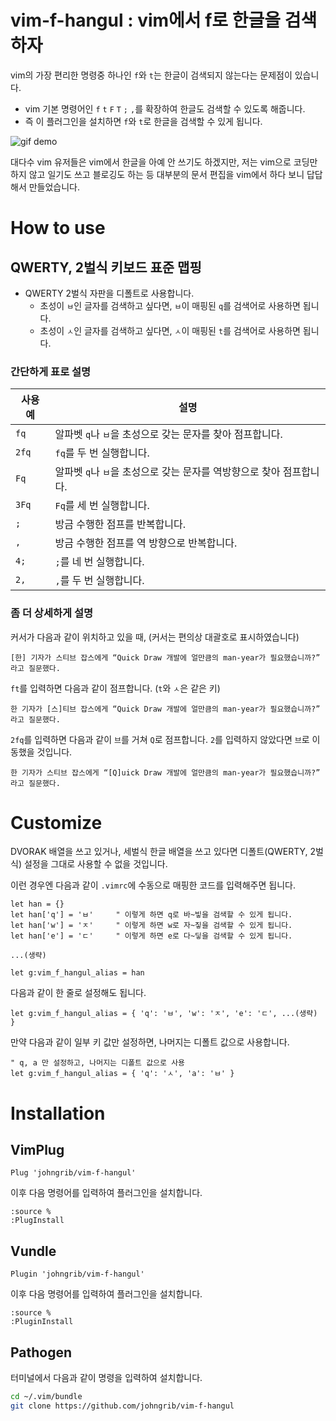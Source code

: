 # vim-f-hangul : vim에서 f로 한글을 검색하자

vim의 가장 편리한 명령중 하나인 `f`와 `t`는 한글이 검색되지 않는다는 문제점이 있습니다.

* vim 기본 명령어인 `f` `t` `F` `T` `;` `,`를 확장하여 한글도 검색할 수 있도록 해줍니다.
* 즉 이 플러그인을 설치하면 `f`와 `t`로 한글을 검색할 수 있게 됩니다.

![gif demo](https://user-images.githubusercontent.com/1855714/37564249-165161d4-2ad5-11e8-9b20-cc70d0df45a1.gif)

대다수 vim 유저들은 vim에서 한글을 아예 안 쓰기도 하겠지만,
저는 vim으로 코딩만 하지 않고 일기도 쓰고 블로깅도 하는 등 대부분의 문서 편집을 vim에서 하다 보니 답답해서 만들었습니다.



# How to use

## QWERTY, 2벌식 키보드 표준 맵핑

* QWERTY 2벌식 자판을 디폴트로 사용합니다.
    * 초성이 `ㅂ`인 글자를 검색하고 싶다면, `ㅂ`이 매핑된 `q`를 검색어로 사용하면 됩니다.
    * 초성이 `ㅅ`인 글자를 검색하고 싶다면, `ㅅ`이 매핑된 `t`를 검색어로 사용하면 됩니다.

### 간단하게 표로 설명

| 사용 예 | 설명                                                                 |
|---------|----------------------------------------------------------------------|
| `fq`    | 알파벳 `q`나 `ㅂ`을 초성으로 갖는 문자를 찾아 점프합니다.            |
| `2fq`   | `fq`를 두 번 실행합니다.                                             |
| `Fq`    | 알파벳 `q`나 `ㅂ`을 초성으로 갖는 문자를 역방향으로 찾아 점프합니다. |
| `3Fq`   | `Fq`를 세 번 실행합니다.                                             |
| `;`     | 방금 수행한 점프를 반복합니다.                                       |
| `,`     | 방금 수행한 점프를 역 방향으로 반복합니다.                           |
| `4;`    | `;`를 네 번 실행합니다.                                              |
| `2,`    | `,`를 두 번 실행합니다.                                              |

### 좀 더 상세하게 설명

커서가 다음과 같이 위치하고 있을 때, (커서는 편의상 대괄호로 표시하였습니다)

```
[한] 기자가 스티브 잡스에게 “Quick Draw 개발에 얼만큼의 man-year가 필요했습니까?” 라고 질문했다.
```

`ft`를 입력하면 다음과 같이 점프합니다. (`t`와 `ㅅ`은 같은 키)

```
한 기자가 [스]티브 잡스에게 “Quick Draw 개발에 얼만큼의 man-year가 필요했습니까?” 라고 질문했다.
```

`2fq`를 입력하면 다음과 같이 `브`를 거쳐 `Q`로 점프합니다.
`2`를 입력하지 않았다면 `브`로 이동했을 것입니다.

```
한 기자가 스티브 잡스에게 “[Q]uick Draw 개발에 얼만큼의 man-year가 필요했습니까?” 라고 질문했다.
```

# Customize

DVORAK 배열을 쓰고 있거나, 세벌식 한글 배열을 쓰고 있다면 디폴트(QWERTY, 2벌식) 설정을 그대로 사용할 수 없을 것입니다.

이런 경우엔 다음과 같이 `.vimrc`에 수동으로 매핑한 코드를 입력해주면 됩니다.

```viml
let han = {}
let han['q'] = 'ㅂ'     " 이렇게 하면 q로 바~빟을 검색할 수 있게 됩니다.
let han['w'] = 'ㅈ'     " 이렇게 하면 w로 자~짛을 검색할 수 있게 됩니다.
let han['e'] = 'ㄷ'     " 이렇게 하면 e로 다~딯을 검색할 수 있게 됩니다.

...(생략)

let g:vim_f_hangul_alias = han
```

다음과 같이 한 줄로 설정해도 됩니다.

```viml
let g:vim_f_hangul_alias = { 'q': 'ㅂ', 'w': 'ㅈ', 'e': 'ㄷ', ...(생략) }
```

만약 다음과 같이 일부 키 값만 설정하면, 나머지는 디폴트 값으로 사용합니다.

```viml
" q, a 만 설정하고, 나머지는 디폴트 값으로 사용
let g:vim_f_hangul_alias = { 'q': 'ㅅ', 'a': 'ㅂ' }
```

# Installation

## VimPlug

```viml
Plug 'johngrib/vim-f-hangul'
```

이후 다음 명령어를 입력하여 플러그인을 설치합니다.

```viml
:source %
:PlugInstall
```

## Vundle

```viml
Plugin 'johngrib/vim-f-hangul'
```

이후 다음 명령어를 입력하여 플러그인을 설치합니다.

```viml
:source %
:PluginInstall
```

## Pathogen

터미널에서 다음과 같이 명령을 입력하여 설치합니다.
```sh
cd ~/.vim/bundle
git clone https://github.com/johngrib/vim-f-hangul
```

